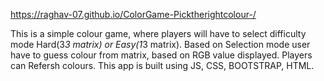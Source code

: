 https://raghav-07.github.io/ColorGame-Picktherightcolour-/

This is a simple colour game, where players will have to select difficulty mode Hard(3*3 matrix) or Easy(1*3 matrix). Based on Selection mode user have to guess colour from matrix, based on RGB value displayed. Players can Refersh colours. This app is built using JS, CSS, BOOTSTRAP, HTML.

